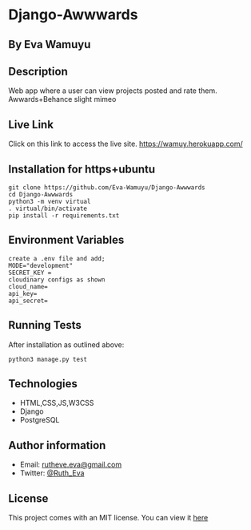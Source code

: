 # Django-Awwwards

## By Eva Wamuyu

## Description

Web app where a user can view projects posted and rate them.
Awwards+Behance slight mimeo

## Live Link
Click on this link to access the live site.
https://wamuy.herokuapp.com/

## Installation for https+ubuntu
```
git clone https://github.com/Eva-Wamuyu/Django-Awwwards
cd Django-Awwwards
python3 -m venv virtual
. virtual/bin/activate
pip install -r requirements.txt

```
## Environment Variables
```
create a .env file and add;
MODE="development" 
SECRET_KEY =
cloudinary configs as shown
cloud_name=
api_key=
api_secret=
```

## Running Tests
After installation as outlined above:
```
python3 manage.py test
```

## Technologies

* HTML,CSS,JS,W3CSS
* Django
* PostgreSQL

## Author information

* Email: rutheve.eva@gmail.com
* Twitter: [@Ruth_Eva](https://twitter.com/Ruth_Eva_?t=_DEEkzJ3K0Qzr1npwZ7ggw&s=09)


## License
This project comes with an MIT license.
You can view it [here](LICENSE)